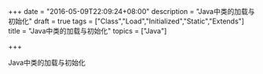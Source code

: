 +++
date = "2016-05-09T22:09:24+08:00"
description = "Java中类的加载与初始化"
draft = true
tags = ["Class","Load","Initialized","Static","Extends"]
title = "Java中类的加载与初始化"
topics = ["Java"]

+++

Java中类的加载与初始化